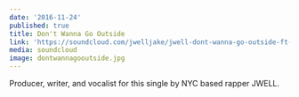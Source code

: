 ```yaml
---
date: '2016-11-24'
published: true
title: Don't Wanna Go Outside
link: 'https://soundcloud.com/jwelljake/jwell-dont-wanna-go-outside-ft-robert-don'
media: soundcloud
image: dontwannagooutside.jpg
---
```

Producer, writer, and vocalist for this single by NYC based rapper JWELL.
